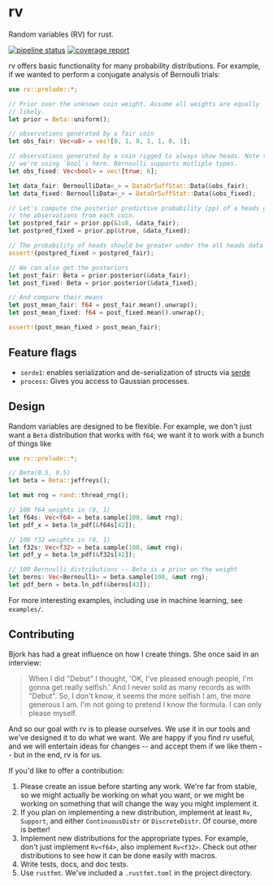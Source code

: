 # rv

Random variables (RV) for rust. 

[![pipeline status](https://gitlab.com/baxe/rv/badges/master/pipeline.svg)](https://gitlab.com/baxe/rv/-/commits/master)
[![coverage report](https://gitlab.com/baxe/rv/badges/master/coverage.svg)](https://gitlab.com/baxe/rv/-/commits/master)


rv offers basic functionality for many probability distributions.  For example,
if we wanted to perform a conjugate analysis of Bernoulli trials:

```rust
use rv::prelude::*;

// Prior over the unknown coin weight. Assume all weights are equally
// likely.
let prior = Beta::uniform();

// observations generated by a fair coin
let obs_fair: Vec<u8> = vec![0, 1, 0, 1, 1, 0, 1];

// observations generated by a coin rigged to always show heads. Note that
// we're using `bool`s here. Bernoulli supports mutliple types.
let obs_fixed: Vec<bool> = vec![true; 6];

let data_fair: BernoulliData<_> = DataOrSuffStat::Data(&obs_fair);
let data_fixed: BernoulliData<_> = DataOrSuffStat::Data(&obs_fixed);

// Let's compute the posterior predictive probability (pp) of a heads given
// the observations from each coin.
let postpred_fair = prior.pp(&1u8, &data_fair);
let postpred_fixed = prior.pp(&true, &data_fixed);

// The probability of heads should be greater under the all heads data
assert!(postpred_fixed > postpred_fair);

// We can also get the posteriors
let post_fair: Beta = prior.posterior(&data_fair);
let post_fixed: Beta = prior.posterior(&data_fixed);

// And compare their means
let post_mean_fair: f64 = post_fair.mean().unwrap();
let post_mean_fixed: f64 = post_fixed.mean().unwrap();

assert!(post_mean_fixed > post_mean_fair);
```

## Feature flags

- `serde1`: enables serialization and de-serialization of structs via [serde](https://crates.io/crates/serde)
- `process`: Gives you access to Gaussian processes.

## Design

Random variables are designed to be flexible. For example, we don't just want a
`Beta` distribution that works with `f64`; we want it to work with a bunch of
things like


```rust
use rv::prelude::*;

// Beta(0.5, 0.5)
let beta = Beta::jeffreys();

let mut rng = rand::thread_rng();

// 100 f64 weights in (0, 1)
let f64s: Vec<f64> = beta.sample(100, &mut rng);
let pdf_x = beta.ln_pdf(&f64s[42]);

// 100 f32 weights in (0, 1)
let f32s: Vec<f32> = beta.sample(100, &mut rng);
let pdf_y = beta.ln_pdf(&f32s[42]);

// 100 Bernoulli distributions -- Beta is a prior on the weight
let berns: Vec<Bernoulli> = beta.sample(100, &mut rng);
let pdf_bern = beta.ln_pdf(&berns[42]);
```

For more interesting examples, including use in machine learning, see
`examples/`.

## Contributing

Bjork has had a great influence on how I create things. She once said in an
interview:

> When I did "Debut" I thought, 'OK, I've pleased enough people, I'm gonna get
> really selfish.' And I never sold as many records as with "Debut". So, I
> don't know, it seems the more selfish I am, the more generous I am. I'm not
> going to pretend I know the formula. I can only please myself.

And so our goal with rv is to please ourselves. We use it in our tools and
we've designed it to do what we want. We are happy if you find rv useful, and
we will entertain ideas for changes -- and accept them if we like them -- but
in the end, rv is for us.

If you'd like to offer a contribution:

1. Please create an issue before starting any work. We're far from stable, so
   we might actually be working on what you want, or we might be working on
   something that will change the way you might implement it.
2. If you plan on implementing a new distribution, implement at least `Rv`,
   `Support`, and either `ContinuousDistr` or `DiscreteDistr`. Of course, more
   is better!
3. Implement new distributions for the appropriate types. For example, don't
   just implement `Rv<f64>`, also implement `Rv<f32>`. Check out other
   distributions to see how it can be done easily with macros.
4. Write tests, docs, and doc tests.
5. Use `rustfmt`. We've included a `.rustfmt.toml` in the project directory.
